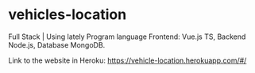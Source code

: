# vehicles-location
Full Stack | Using lately Program language Frontend: Vue.js TS, Backend Node.js, Database MongoDB.

Link to the website in Heroku: https://vehicle-location.herokuapp.com/#/

